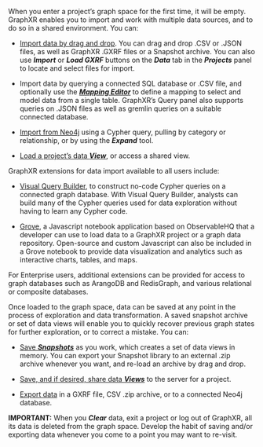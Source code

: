 When you enter a project’s graph space for the first time, it will be empty. GraphXR enables you to import and work with multiple data sources, and to do so in a shared environment. You can:

*   [Import data by drag and drop](./import-by-drag-and-drop). You can drag and drop .CSV or .JSON files, as well as GraphXR .GXRF files or a Snapshot archive. You can also use _**Import**_ or _**Load GXRF**_ buttons on the _**Data**_ tab in the _**Projects**_ panel to locate and select files for import.
    
*   Import data by querying a connected SQL database or .CSV file, and optionally use the [_**Mapping Editor**_](./import-using-a-mapping) to define a mapping to select and model data from a single table. GraphXR’s Query panel also supports queries on .JSON files as well as gremlin queries on a suitable connected database.
    
*   [Import from Neo4j](./import-from-neo4j) using a Cypher query, pulling by category or relationship, or by using the _**Expand**_ tool.
    
*   [Load a project’s data _**View**_](./saving-and-sharing-data-views), or access a shared view.
    

GraphXR extensions for data import available to all users include:

*   [Visual Query Builder](../using-graphxr-extensions/using-visual-query-builder), to construct no-code Cypher queries on a connected graph database. With Visual Query Builder, analysts can build many of the Cypher queries used for data exploration without having to learn any Cypher code.
    
*   [Grove](../using-graphxr-extensions/using-grove), a Javascript notebook application based on ObservableHQ that a developer can use to load data to a GraphXR project or a graph data repository. Open-source and custom Javascript can also be included in a Grove notebook to provide data visualization and analytics such as interactive charts, tables, and maps.
    

For Enterprise users, additional extensions can be provided for access to graph databases such as ArangoDB and RedisGraph, and various relational or composite databases.

Once loaded to the graph space, data can be saved at any point in the process of exploration and data transformation. A saved snapshot archive or set of data views will enable you to quickly recover previous graph states for further exploration, or to correct a mistake. You can:

*   [Save _**Snapshots**_](./saving-or-loading-snapshots) as you work, which creates a set of data views in memory. You can export your Snapshot library to an external .zip archive whenever you want, and re-load an archive by drag and drop.
    
*   [Save, and if desired, share data _**Views**_](./saving-and-sharing-data-views) to the server for a project.
    
*   [Export data](./exporting-data-as-a-gxrf-or-csv-archive) in a GXRF file, CSV .zip archive, or to a connected Neo4j database.
    

**IMPORTANT:** When you _**Clear**_ data, exit a project or log out of GraphXR, all its data is deleted from the graph space. Develop the habit of saving and/or exporting data whenever you come to a point you may want to re-visit.